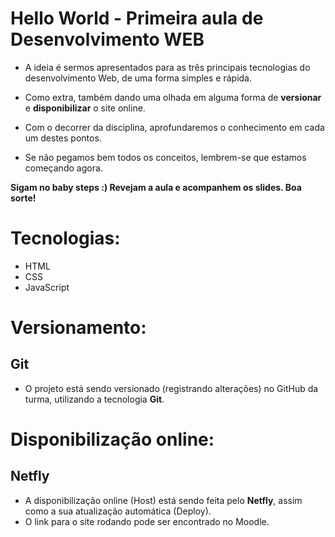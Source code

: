 # Hello World - Primeira aula de Desenvolvimento WEB

- A ideia é sermos apresentados para as três principais tecnologias do desenvolvimento Web,
de uma forma simples e rápida.

- Como extra, também dando uma olhada em alguma forma de **versionar** e **disponibilizar** o site online.

- Com o decorrer da disciplina, aprofundaremos o conhecimento em cada um destes pontos.

- Se não pegamos bem todos os conceitos, lembrem-se que estamos começando agora.

**Sigam no baby steps :) Revejam a aula e acompanhem os slides. Boa sorte!**

# Tecnologias:
- HTML
- CSS
- JavaScript

# Versionamento:
## Git
- O projeto está sendo versionado (registrando alterações) no GitHub da turma, utilizando a tecnologia **Git**.

# Disponibilização online:
## Netfly
- A disponibilização online (Host) está sendo feita pelo **Netfly**, assim como
a sua atualização automática (Deploy).
- O link para o site rodando pode ser encontrado no Moodle.

